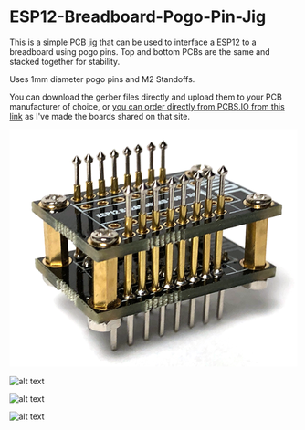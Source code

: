 # ESP12-Breadboard-Pogo-Pin-Jig
This is a simple PCB jig that can be used to interface a ESP12 to a breadboard using pogo pins. Top and bottom PCBs are the same and stacked together for stability.

Uses 1mm diameter pogo pins and M2 Standoffs.

You can download the gerber files directly and upload them to your PCB manufacturer of choice, or [you can order directly from PCBS.IO from this link](https://PCBs.io/share/8g7P3) as I've made the boards shared on that site.

![alt text](Images/Jig.png)

![alt text](Images/Breadboard-1.png)

![alt text](Images/Breadboard-2.png)

![alt text](Images/3D%20Printed%20Jig.png)
